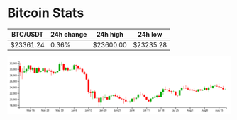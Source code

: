 # Bitcoin Stats

BTC/USDT|24h change|24h high|24h low|
|---|---|---|---|
|$23361.24|0.36%|$23600.00|$23235.28|

<img src="./chart.svg">
